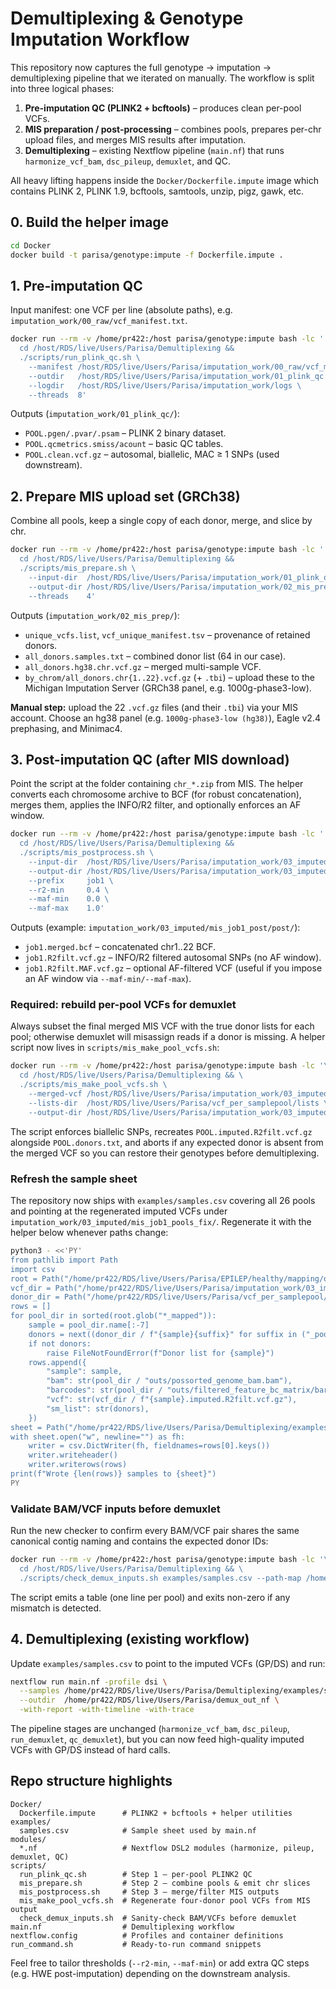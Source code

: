 # Demultiplexing & Genotype Imputation Workflow

This repository now captures the full genotype → imputation → demultiplexing
pipeline that we iterated on manually.  The workflow is split into three
logical phases:

1. **Pre-imputation QC (PLINK2 + bcftools)** – produces clean per-pool VCFs.
2. **MIS preparation / post-processing** – combines pools, prepares per-chr
   upload files, and merges MIS results after imputation.
3. **Demultiplexing** – existing Nextflow pipeline (`main.nf`) that runs
   `harmonize_vcf_bam`, `dsc_pileup`, `demuxlet`, and QC.

All heavy lifting happens inside the `Docker/Dockerfile.impute` image which
contains PLINK 2, PLINK 1.9, bcftools, samtools, unzip, pigz, gawk, etc.

## 0. Build the helper image

```bash
cd Docker
docker build -t parisa/genotype:impute -f Dockerfile.impute .
```

## 1. Pre-imputation QC

Input manifest: one VCF per line (absolute paths), e.g.
`imputation_work/00_raw/vcf_manifest.txt`.

```bash
docker run --rm -v /home/pr422:/host parisa/genotype:impute bash -lc '
  cd /host/RDS/live/Users/Parisa/Demultiplexing &&
  ./scripts/run_plink_qc.sh \
    --manifest /host/RDS/live/Users/Parisa/imputation_work/00_raw/vcf_manifest.txt \
    --outdir   /host/RDS/live/Users/Parisa/imputation_work/01_plink_qc \
    --logdir   /host/RDS/live/Users/Parisa/imputation_work/logs \
    --threads  8'
```

Outputs (`imputation_work/01_plink_qc/`):

- `POOL.pgen/.pvar/.psam` – PLINK 2 binary dataset.
- `POOL.qcmetrics.smiss/acount` – basic QC tables.
- `POOL.clean.vcf.gz` – autosomal, biallelic, MAC ≥ 1 SNPs (used downstream).

## 2. Prepare MIS upload set (GRCh38)

Combine all pools, keep a single copy of each donor, merge, and slice by chr.

```bash
docker run --rm -v /home/pr422:/host parisa/genotype:impute bash -lc '
  cd /host/RDS/live/Users/Parisa/Demultiplexing &&
  ./scripts/mis_prepare.sh \
    --input-dir  /host/RDS/live/Users/Parisa/imputation_work/01_plink_qc \
    --output-dir /host/RDS/live/Users/Parisa/imputation_work/02_mis_prep \
    --threads    4'
```

Outputs (`imputation_work/02_mis_prep/`):

- `unique_vcfs.list`, `vcf_unique_manifest.tsv` – provenance of retained donors.
- `all_donors.samples.txt` – combined donor list (64 in our case).
- `all_donors.hg38.chr.vcf.gz` – merged multi-sample VCF.
- `by_chrom/all_donors.chr{1..22}.vcf.gz` (+ `.tbi`) – upload these to the
  Michigan Imputation Server (GRCh38 panel, e.g. 1000g-phase3-low).

**Manual step:** upload the 22 `.vcf.gz` files (and their `.tbi`) via your MIS
account. Choose an hg38 panel (e.g. `1000g-phase3-low (hg38)`), Eagle v2.4
prephasing, and Minimac4.

## 3. Post-imputation QC (after MIS download)

Point the script at the folder containing `chr_*.zip` from MIS. The helper
converts each chromosome archive to BCF (for robust concatenation), merges
them, applies the INFO/R2 filter, and optionally enforces an AF window.

```bash
docker run --rm -v /home/pr422:/host parisa/genotype:impute bash -lc '
  cd /host/RDS/live/Users/Parisa/Demultiplexing &&
  ./scripts/mis_postprocess.sh \
    --input-dir  /host/RDS/live/Users/Parisa/imputation_work/03_imputed/mis_job1_raw \
    --output-dir /host/RDS/live/Users/Parisa/imputation_work/03_imputed/mis_job1_post \
    --prefix     job1 \
    --r2-min     0.4 \
    --maf-min    0.0 \
    --maf-max    1.0'
```

Outputs (example: `imputation_work/03_imputed/mis_job1_post/post/`):

- `job1.merged.bcf` – concatenated chr1..22 BCF.
- `job1.R2filt.vcf.gz` – INFO/R2 filtered autosomal SNPs (no AF window).
- `job1.R2filt.MAF.vcf.gz` – optional AF-filtered VCF (useful if you impose an
  AF window via `--maf-min/--maf-max`).

### Required: rebuild per-pool VCFs for demuxlet

Always subset the final merged MIS VCF with the true donor lists for each pool;
otherwise demuxlet will misassign reads if a donor is missing. A helper script
now lives in `scripts/mis_make_pool_vcfs.sh`:

```bash
docker run --rm -v /home/pr422:/host parisa/genotype:impute bash -lc '\
  cd /host/RDS/live/Users/Parisa/Demultiplexing && \
  ./scripts/mis_make_pool_vcfs.sh \
    --merged-vcf /host/RDS/live/Users/Parisa/imputation_work/03_imputed/mis_job1_post/post/job1.R2filt.vcf.gz \
    --lists-dir  /host/RDS/live/Users/Parisa/vcf_per_samplepool/lists \
    --output-dir /host/RDS/live/Users/Parisa/imputation_work/03_imputed/mis_job1_pools_fix'
```

The script enforces biallelic SNPs, recreates `POOL.imputed.R2filt.vcf.gz`
alongside `POOL.donors.txt`, and aborts if any expected donor is absent from
the merged VCF so you can restore their genotypes before demultiplexing.

### Refresh the sample sheet

The repository now ships with `examples/samples.csv` covering all 26 pools and
pointing at the regenerated imputed VCFs under
`imputation_work/03_imputed/mis_job1_pools_fix/`. Regenerate it with the helper
below whenever paths change:

```bash
python3 - <<'PY'
from pathlib import Path
import csv
root = Path("/home/pr422/RDS/live/Users/Parisa/EPILEP/healthy/mapping/output")
vcf_dir = Path("/home/pr422/RDS/live/Users/Parisa/imputation_work/03_imputed/mis_job1_pools_fix")
donor_dir = Path("/home/pr422/RDS/live/Users/Parisa/vcf_per_samplepool/lists")
rows = []
for pool_dir in sorted(root.glob("*_mapped")):
    sample = pool_dir.name[:-7]
    donors = next((donor_dir / f"{sample}{suffix}" for suffix in ("_pool_donors.clean.txt", "_pool_donors.txt") if (donor_dir / f"{sample}{suffix}").exists()), None)
    if not donors:
        raise FileNotFoundError(f"Donor list for {sample}")
    rows.append({
        "sample": sample,
        "bam": str(pool_dir / "outs/possorted_genome_bam.bam"),
        "barcodes": str(pool_dir / "outs/filtered_feature_bc_matrix/barcodes.tsv.gz"),
        "vcf": str(vcf_dir / f"{sample}.imputed.R2filt.vcf.gz"),
        "sm_list": str(donors),
    })
sheet = Path("/home/pr422/RDS/live/Users/Parisa/Demultiplexing/examples/samples.csv")
with sheet.open("w", newline="") as fh:
    writer = csv.DictWriter(fh, fieldnames=rows[0].keys())
    writer.writeheader()
    writer.writerows(rows)
print(f"Wrote {len(rows)} samples to {sheet}")
PY
```

### Validate BAM/VCF inputs before demuxlet

Run the new checker to confirm every BAM/VCF pair shares the same canonical
contig naming and contains the expected donor IDs:

```bash
docker run --rm -v /home/pr422:/host parisa/genotype:impute bash -lc '\
  cd /host/RDS/live/Users/Parisa/Demultiplexing && \
  ./scripts/check_demux_inputs.sh examples/samples.csv --path-map /home/pr422:/host'
```

The script emits a table (one line per pool) and exits non-zero if any mismatch
is detected.

## 4. Demultiplexing (existing workflow)

Update `examples/samples.csv` to point to the imputed VCFs (GP/DS) and run:

```bash
nextflow run main.nf -profile dsi \
  --samples /home/pr422/RDS/live/Users/Parisa/Demultiplexing/examples/samples.csv \
  --outdir  /home/pr422/RDS/live/Users/Parisa/demux_out_nf \
  -with-report -with-timeline -with-trace
```

The pipeline stages are unchanged (`harmonize_vcf_bam`, `dsc_pileup`,
`run_demuxlet`, `qc_demuxlet`), but you can now feed high-quality imputed VCFs
with GP/DS instead of hard calls.

## Repo structure highlights

```
Docker/
  Dockerfile.impute      # PLINK2 + bcftools + helper utilities
examples/
  samples.csv            # Sample sheet used by main.nf
modules/
  *.nf                   # Nextflow DSL2 modules (harmonize, pileup, demuxlet, QC)
scripts/
  run_plink_qc.sh        # Step 1 – per-pool PLINK2 QC
  mis_prepare.sh         # Step 2 – combine pools & emit chr slices
  mis_postprocess.sh     # Step 3 – merge/filter MIS outputs
  mis_make_pool_vcfs.sh  # Regenerate four-donor pool VCFs from MIS output
  check_demux_inputs.sh  # Sanity-check BAM/VCFs before demuxlet
main.nf                  # Demultiplexing workflow
nextflow.config          # Profiles and container definitions
run_command.sh           # Ready-to-run command snippets
```

Feel free to tailor thresholds (`--r2-min`, `--maf-min`) or add extra QC
steps (e.g. HWE post-imputation) depending on the downstream analysis.
